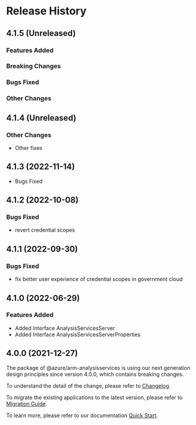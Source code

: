 # Release History

## 4.1.5 (Unreleased)

### Features Added

### Breaking Changes

### Bugs Fixed

### Other Changes

## 4.1.4 (Unreleased)

### Other Changes

  - Other fixes

## 4.1.3 (2022-11-14)

-  Bugs Fixed

## 4.1.2 (2022-10-08)

### Bugs Fixed

  -  revert credential scopes

## 4.1.1 (2022-09-30)

### Bugs Fixed

  -  fix better user experience of credential scopes in government cloud

## 4.1.0 (2022-06-29)
    
### Features Added

  - Added Interface AnalysisServicesServer
  - Added Interface AnalysisServicesServerProperties
    
    
## 4.0.0 (2021-12-27)

The package of @azure/arm-analysisservices is using our next generation design principles since version 4.0.0, which contains breaking changes.

To understand the detail of the change, please refer to [Changelog](https://aka.ms/js-track2-changelog).

To migrate the existing applications to the latest version, please refer to [Migration Guide](https://aka.ms/js-track2-migration-guide).

To learn more, please refer to our documentation [Quick Start](https://aka.ms/azsdk/js/mgmt/quickstart ).

